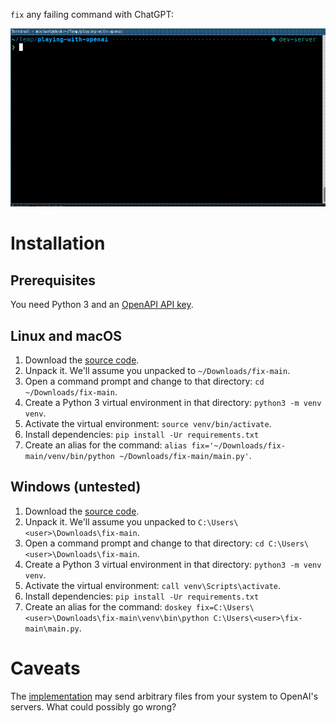 `fix` any failing command with ChatGPT:

![fix Demo](demo.gif)

# Installation

## Prerequisites

You need Python 3 and an
[OpenAPI API key](https://platform.openai.com/account/api-keys).

## Linux and macOS

1. Download the [source code](https://github.com/mherrmann/fix/archive/refs/heads/main.zip).
2. Unpack it. We'll assume you unpacked to `~/Downloads/fix-main`.
3. Open a command prompt and change to that directory: `cd ~/Downloads/fix-main`.
3. Create a Python 3 virtual environment in that directory: `python3 -m venv venv`.
4. Activate the virtual environment: `source venv/bin/activate`.
5. Install dependencies: `pip install -Ur requirements.txt`
6. Create an alias for the command: `alias fix='~/Downloads/fix-main/venv/bin/python ~/Downloads/fix-main/main.py'`.

## Windows (untested)

1. Download the [source code](https://github.com/mherrmann/fix/archive/refs/heads/main.zip).
2. Unpack it. We'll assume you unpacked to `C:\Users\<user>\Downloads\fix-main`.
3. Open a command prompt and change to that directory: `cd C:\Users\<user>\Downloads\fix-main`.
3. Create a Python 3 virtual environment in that directory: `python3 -m venv venv`.
4. Activate the virtual environment: `call venv\Scripts\activate`.
5. Install dependencies: `pip install -Ur requirements.txt`
6. Create an alias for the command: `doskey fix=C:\Users\<user>\Downloads\fix-main\venv\bin\python C:\Users\<user>\fix-main\main.py`.

# Caveats

The [implementation](main.py) may send arbitrary files from your system to
OpenAI's servers. What could possibly go wrong?
